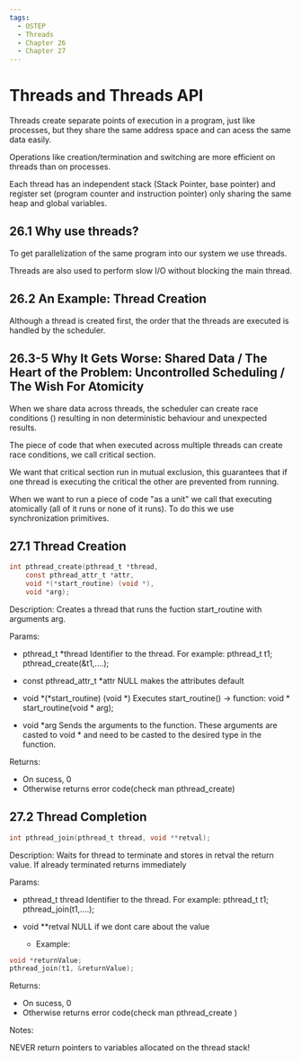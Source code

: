 ```yaml
---
tags:
  - OSTEP
  - Threads
  - Chapter 26
  - Chapter 27
---
```


# Threads and Threads API

Threads create separate points of execution in a program, just like processes, but they share the same address space and can acess the same data easily.

Operations like creation/termination and switching are more efficient on threads than on processes.

Each thread has an independent stack (Stack Pointer, base pointer) and register set (program counter and instruction pointer) only sharing the same heap and global variables.

## 26.1 Why use threads?
To get parallelization of the same program into our system we use threads.

Threads are also used to perform slow I/O without blocking the main thread.

## 26.2 An Example: Thread Creation
Although a thread is created first, the order that the threads are executed is handled by the scheduler.

## 26.3-5 Why It Gets Worse: Shared Data / The Heart of the Problem: Uncontrolled Scheduling / The Wish For Atomicity
When we share data across threads, the scheduler can create race conditions () resulting in non deterministic behaviour and unexpected results.

The piece of code that when executed across multiple threads can create race conditions, we call critical section.

We want that critical section run in mutual exclusion, this guarantees that if one thread is executing the critical the other are prevented from running.

When we want to run a piece of code "as a unit" we call that executing atomically (all of it runs or none of it runs). To do this we use synchronization primitives.

## 27.1 Thread Creation
```c
int pthread_create(pthread_t *thread, 
    const pthread_attr_t *attr, 
    void *(*start_routine) (void *), 
    void *arg);
```
Description:
Creates a thread that runs the fuction start_routine with arguments arg.


Params:
* pthread_t *thread
Identifier to the thread. For example: pthread_t t1; pthread_create(&t1,....); 
 
* const pthread_attr_t *attr
NULL makes the attributes default

* void *(*start_routine) (void *) 
Executes start_routine() -> function: void * start_routine(void * arg);

* void *arg
Sends the arguments to the function. These arguments are casted to void * and need to be casted to the desired type in the function.

Returns:
* On sucess, 0
* Otherwise returns error code(check man pthread_create)

## 27.2 Thread Completion
```c
int pthread_join(pthread_t thread, void **retval);
```
Description:
Waits for thread to terminate and stores in retval the return value. If already terminated returns immediately

Params:
* pthread_t thread
Identifier to the thread. For example: pthread_t t1; pthread_join(t1,....);
 
* void **retval
NULL if we dont care about the value

  * Example:
```c
void *returnValue;
pthread_join(t1, &returnValue);
```

Returns:
* On sucess, 0
* Otherwise returns error code(check man pthread_create )

Notes:

NEVER return pointers to variables allocated on the thread stack!
